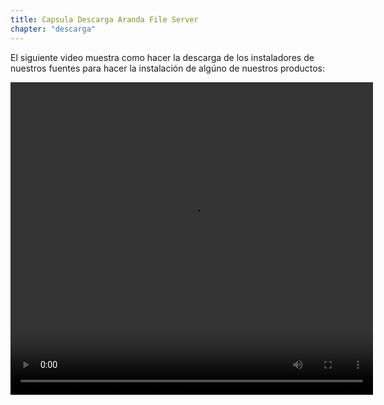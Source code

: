 ```yaml
---
title: Capsula Descarga Aranda File Server
chapter: "descarga"
---
```


El siguiente video muestra como hacer la descarga de los instaladores de nuestros fuentes para hacer la instalación de algúno de nuestros productos:

<video width="580" height="500" controls> <source src="https://arandasoftware.sharepoint.com/sites/Documentacion-RepositorioPortalDoc/Documentos%20compartidos/Repositorio%20Portal%20Doc/ASDK%20v8/1.2%20ASDKv8/1.2.1.3%20Descarga%20Fuentes%20e%20Instalacion/1.2.1.3.4%20Capsula%20Descarga%20Aranda%20File%20Server.mp4?App=OneDriveWebVideo" type="video/mp4"> Your browser does not support the video tag. </video>
